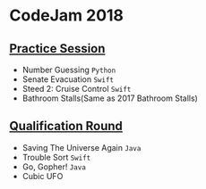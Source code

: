 # CodeJam 2018

## [Practice Session](https://codingcompetitions.withgoogle.com/codejam/round/0000000000000130)
- Number Guessing `Python`
- Senate Evacuation `Swift`
- Steed 2: Cruise Control `Swift`
- Bathroom Stalls(Same as 2017 Bathroom Stalls)

## [Qualification Round](https://codingcompetitions.withgoogle.com/codejam/round/00000000000000cb)
- Saving The Universe Again `Java`
- Trouble Sort `Swift`
- Go, Gopher! `Java`
- Cubic UFO

